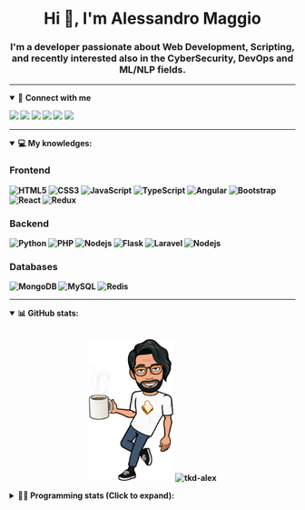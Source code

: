 <h1 align="center">Hi 👋, I'm Alessandro Maggio</h1>
<h3 align="center">I'm a developer passionate about Web Development, Scripting, and recently interested also in the CyberSecurity, DevOps and ML/NLP fields.</h3>

____

<details open>
<summary>🤝 <b>Connect with me<b></summary>

<p align = "center">

[<img src="https://img.shields.io/badge/twitter-1DA1F2.svg?&style=for-the-badge&logo=twitter&logoColor=white" />](https://twitter.com/TkdAxel)
[<img src ="https://img.shields.io/badge/portfolio-web-%23.svg?&style=for-the-badge&logo=&logoColor=white%22">](https://alessandromaggio.it/)
[<img src ="https://img.shields.io/badge/Telegram-1ca0f1.svg?&style=for-the-badge&logo=Telegram&logoColor=white%22&link=https://t.me/TkdAlex">](https://t.me/TkdAlex/)
[<img src="https://img.shields.io/badge/gmail-c14438.svg?&style=for-the-badge&logo=Gmail&logoColor=white&link=mailto:alex.tkd.alex@gmail.com"/>](mailto:alex.tkd.alex@gmail.com)
[<img src="https://img.shields.io/badge/linkedin-0077B5.svg?&style=for-the-badge&logo=linkedin&logoColor=white" />](https://www.linkedin.com/in/aalessandromaggio/)
[<img src = "https://img.shields.io/badge/instagram-E4405F.svg?&style=for-the-badge&logo=instagram&logoColor=white">](https://www.instagram.com/tkd_alex/)
<!--- [![Visits Badge](https://badges.pufler.dev/visits/tkd-alex/tkd-alex?style=for-the-badge&color=blue)](https://github.com/tkd-alex/tkd-alex) -->

</p>

</details>

---

<details open>
<summary>💻 <b>My knowledges</b>: </summary>

### Frontend
![HTML5](https://img.shields.io/badge/-HTML5-E34F26.svg?style=for-the-badge&logo=html5&logoColor=ffffff)
![CSS3](https://img.shields.io/badge/-CSS3-1572B6.svg?style=for-the-badge&logo=css3)
![JavaScript](https://img.shields.io/badge/-JavaScript-282C34?style=for-the-badge&logo=javascript)
![TypeScript](https://img.shields.io/badge/-TypeScript-007ACC?style=for-the-badge&logo=typescript)
![Angular](https://img.shields.io/badge/-Angular-DD0031?style=for-the-badge&logo=angular)
![Bootstrap](https://img.shields.io/badge/-Bootstrap-563D7C.svg?style=for-the-badge&logo=bootstrap)
![React](https://img.shields.io/badge/-React-282C34.svg?style=for-the-badge&logo=react&logoColor=ffffff)
![Redux](https://img.shields.io/badge/-Redux-764ABC.svg?style=for-the-badge&logo=redux)

### Backend
![Python](https://img.shields.io/badge/-Python-3776AB.svg?style=for-the-badge&logo=Python&logoColor=ffffff)
![PHP](https://img.shields.io/badge/-PHP-777BB4.svg?style=for-the-badge&logo=PHP&logoColor=ffffff)
![Nodejs](https://img.shields.io/badge/-Bash-4EAA25.svg?style=for-the-badge&logo=gnu-bash&logoColor=ffffff)
![Flask](https://img.shields.io/badge/-Flask-282C34.svg?style=for-the-badge&logo=flask)
![Laravel](https://img.shields.io/badge/-Laravel-FF2D20.svg?style=for-the-badge&logo=laravel&logoColor=ffffff)
![Nodejs](https://img.shields.io/badge/-Nodejs-339933.svg?style=for-the-badge&logo=Node.js&logoColor=ffffff)

### Databases
![MongoDB](https://img.shields.io/badge/-MongoDB-47A248?style=for-the-badge&logo=mongodb&logoColor=ffffff)
![MySQL](https://img.shields.io/badge/-MySQL-4479A1?style=for-the-badge&logo=mysql&logoColor=ffffff)
![Redis](https://img.shields.io/badge/-Redis-DC382D?style=for-the-badge&logo=Redis&logoColor=ffffff)

</details>

---

<details open>
 <summary>📊 <b>GitHub stats</b>: </summary>

<br>

<p align = "center">
    <img src="https://raw.githubusercontent.com/Tkd-Alex/tkd-alex/master/images/321517cd-ff68-41a7-b0d1-e765680568a7-8b6448d9-c944-4146-b633-adbdd25cb471-v1.png" height="250" />
    <img src="https://github-readme-stats.vercel.app/api?username=tkd-alex&show_icons=true&count_private=true&hide_border=true&line_height=25" alt="tkd-alex">
</p>

</design>

<details>
 <summary>👨‍💻 <b>Programming stats (Click to expand)</b>: </summary>
 
<!--START_SECTION:waka-->
**I'm an Early 🐤** 

```text
🌞 Morning    227 commits    █████░░░░░░░░░░░░░░░░░░░░   19.74% 
🌆 Daytime    459 commits    ██████████░░░░░░░░░░░░░░░   39.91% 
🌃 Evening    422 commits    █████████░░░░░░░░░░░░░░░░   36.7% 
🌙 Night      42 commits     █░░░░░░░░░░░░░░░░░░░░░░░░   3.65%

```
📅 **I'm Most Productive on Wednesday** 

```text
Monday       164 commits    ███░░░░░░░░░░░░░░░░░░░░░░   14.26% 
Tuesday      195 commits    ████░░░░░░░░░░░░░░░░░░░░░   16.96% 
Wednesday    241 commits    █████░░░░░░░░░░░░░░░░░░░░   20.96% 
Thursday     157 commits    ███░░░░░░░░░░░░░░░░░░░░░░   13.65% 
Friday       182 commits    ████░░░░░░░░░░░░░░░░░░░░░   15.83% 
Saturday     94 commits     ██░░░░░░░░░░░░░░░░░░░░░░░   8.17% 
Sunday       117 commits    ██░░░░░░░░░░░░░░░░░░░░░░░   10.17%

```


📊 **This Week I Spent My Time On** 

```text
⌚︎ Time Zone: Europe/Rome

💬 Programming Languages: 
Python                   26 hrs 55 mins      █████████████████░░░░░░░░   68.49% 
Kotlin                   8 hrs 38 mins       █████░░░░░░░░░░░░░░░░░░░░   22.01% 
Text                     1 hr 8 mins         ░░░░░░░░░░░░░░░░░░░░░░░░░   2.91% 
JavaScript               51 mins             ░░░░░░░░░░░░░░░░░░░░░░░░░   2.2% 
XML                      38 mins             ░░░░░░░░░░░░░░░░░░░░░░░░░   1.65%

🔥 Editors: 
VS Code                  28 hrs 27 mins      ██████████████████░░░░░░░   72.4% 
Android Studio           9 hrs 46 mins       ██████░░░░░░░░░░░░░░░░░░░   24.87% 
Sublime Text             1 hr 4 mins         ░░░░░░░░░░░░░░░░░░░░░░░░░   2.73%

🐱‍💻 Projects: 
secret-project-ytm       23 hrs 11 mins      ██████████████░░░░░░░░░░░   59.02% 
YouTellMe                9 hrs 38 mins       ██████░░░░░░░░░░░░░░░░░░░   24.51% 
Unknown Project          4 hrs 1 min         ██░░░░░░░░░░░░░░░░░░░░░░░   10.25% 
WeWard-Miner             1 hr 1 min          ░░░░░░░░░░░░░░░░░░░░░░░░░   2.59% 
PandaScripts-Chrome-Exten51 mins             ░░░░░░░░░░░░░░░░░░░░░░░░░   2.18%

💻 Operating System: 
Linux                    39 hrs 18 mins      █████████████████████████   100.0%

```

**I Mostly Code in Python** 

```text
Python                   31 repos            ██████████░░░░░░░░░░░░░░░   41.33% 
JavaScript               12 repos            ████░░░░░░░░░░░░░░░░░░░░░   16.0% 
PHP                      5 repos             █░░░░░░░░░░░░░░░░░░░░░░░░   6.67% 
HTML                     5 repos             █░░░░░░░░░░░░░░░░░░░░░░░░   6.67% 
CSS                      5 repos             █░░░░░░░░░░░░░░░░░░░░░░░░   6.67%

```



 Last Updated on 01/03/2022 06:09:33 UTC
<!--END_SECTION:waka-->

</details>

